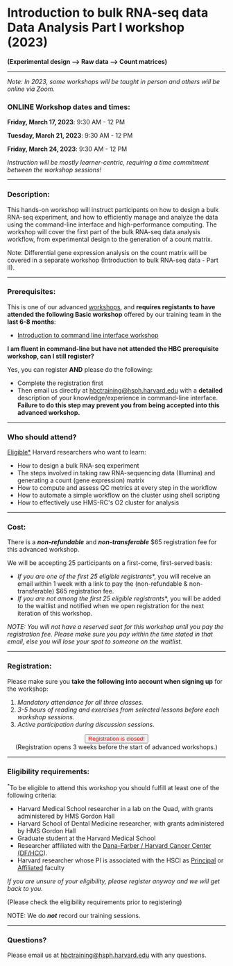 # Introduction to bulk RNA-seq data Data Analysis Part I workshop (2023) 
**(Experimental design --> Raw data --> Count matrices)**

---

*Note: In 2023, some workshops will be taught in person and others will be online via Zoom.*


### **ONLINE Workshop dates and times:**

**Friday, March 17, 2023**: 9:30 AM - 12 PM

**Tuesday, March 21, 2023**: 9:30 AM - 12 PM

**Friday, March 24, 2023**: 9:30 AM - 12 PM


_Instruction will be mostly learner-centric, requiring a time commitment between the workshop sessions!_

---

### **Description:**
This hands-on workshop will instruct participants on how to design a bulk RNA-seq experiment, and how to efficiently manage and analyze the data using the command-line interface and high-performance computing. The workshop will cover the first part of the bulk RNA-seq data analysis workflow, from experimental design to the generation of a count matrix. 

Note: Differential gene expression analysis on the count matrix will be covered in a separate workshop (Introduction to bulk RNA-seq data - Part II).

---

### **Prerequisites:**

This is one of our advanced [workshops](https://hbctraining.github.io/main/training_spring2019.html#advanced-topics-analysis-of-high-throughput-sequencing-ngs-data), and **requires registants to have attended the following Basic workshop** offered by our training team in the **last 6-8 months**:  

- [Introduction to command line interface workshop](https://hbctraining.github.io/main/registrations/AllFunders_Intro_to_Shell)

**I am fluent in command-line but have not attended the HBC prerequisite workshop, can I still register?**

Yes, you can register **AND** please do the following:

- Complete the registration first
- Then email us directly at hbctraining@hsph.harvard.edu with a **detailed** description of your knowledge/experience in command-line interface. **Failure to do this step may prevent you from being accepted into this advanced workshop.**

---

### **Who should attend?**

[Eligible*](#eligibility-requirements) Harvard researchers who want to learn: 

- How to design a bulk RNA-seq experiment
- The steps involved in taking raw RNA-sequencing data (Illumina) and generating a count (gene expression) matrix
- How to compute and assess QC metrics at every step in the workflow
- How to automate a simple workflow on the cluster using shell scripting
- How to effectively use HMS-RC's O2 cluster for analysis 

---

### **Cost:**

There is a ***non-refundable*** and ***non-transferable*** $65 registration fee for this advanced workshop.

We will be accepting 25 participants on a first-come, first-served basis:

- **If you are one of the first 25 eligible* registrants**, you will receive an email within 1 week with a link to pay the (non-refundable & non-transferable) $65 registration fee. 
- **If you are not among the first 25 eligible* registrants**, you will be added to the waitlist and notified when we open registration for the next iteration of this workshop.

*NOTE: You will not have a reserved seat for this workshop until you pay the registration fee. Please make sure you pay within the time stated in that email, else you will lose your spot to someone on the waitlist.*


---

### **Registration:**

Please make sure you **take the following into account when signing up** for the workshop:

1. _Mandatory attendance for all three classes._
2. _3-5 hours of reading and exercises from selected lessons before each workshop sessions._
3. _Active participation during discussion sessions._

<div style="text-align:center">
	 <a><button name="button" style = "color: red" >Registration is closed!</button></a>
</div>

<div style="text-align:center">
	 (Registration opens 3 weeks before the start of advanced workshops.)
</div>
 
---

### **Eligibility requirements:**

<sup>*</sup>To be eligible to attend this workshop you should fulfill at least one of the following criteria:

- Harvard Medical School researcher in a lab on the Quad, with grants administered by HMS Gordon Hall
- Harvard School of Dental Medicine researcher, with grants administered by HMS Gordon Hall
- Graduate student at the Harvard Medical School
- Researcher affiliated with the [Dana-Farber / Harvard Cancer Center (DF/HCC](https://www.dfhcc.harvard.edu)).
- Harvard researcher whose PI is associated with the HSCI as [Principal](https://hsci.harvard.edu/faculty) or [Affiliated](https://hsci.harvard.edu/affiliate-faculty) faculty

*If you are unsure of your eligibility, please register anyway and we will get back to you.*

(Please check the eligibility requirements prior to registering)

NOTE: We do ***not*** record our training sessions. 

---

### **Questions?**

Please email us at hbctraining@hsph.harvard.edu with any questions.
